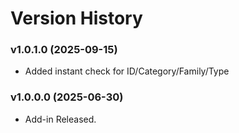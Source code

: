 # Version History

### v1.0.1.0 (2025-09-15)

* Added instant check for ID/Category/Family/Type

### v1.0.0.0 (2025-06-30)

* Add-in Released.
